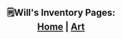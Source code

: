 <h2 align="center">
  <b>🗒️Will's Inventory Pages:</b><br>
  <a href="https://willm.ga">Home</a> |
  <a href="https://willm.ga/Art">Art</a> 
  <a href="#"></a>
  <br><br>
</h2>
<footer class="site-footer">
<span class="site-footer-owner"><a href="</a> <a href="https://github.com/whasonyt"></a></span>
</footer>
